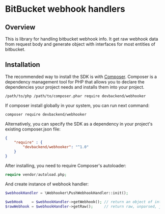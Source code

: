 # BitBucket webhook handlers

## Overview

This is library for handling bitbucket webhook info. It get raw webhook data from request body and generate object with interfaces for most entities of bitbucket.
 
## Installation
The recommended way to install the SDK is with [Composer](https://getcomposer.org/). Composer is a dependency management tool for PHP that allows you to declare the dependencies your project needs and installs them into your project.
 
```bash
/path/to/php /path/to/composer.phar require devbackend/webhooker
```

If composer install globally in your system, you can run next command:

```bash
composer require devbackend/webhooker
```

Alternatively, you can specify the SDK as a dependency in your project's existing composer.json file:
```json
{
    "require" : {
        "devbackend/webhooker": "^1.0" 
    }
}
```

After installing, you need to require Composer's autoloader:

```php
require vendor/autoload.php;
```

And create instance of webhook handler:
```php
$webhookHandler = \Webhooker\PushWebhookHandler::init();

$webHook    = $webhookHandler->getWebhook(); // return an object of interface PushWebhook
$rawWebhook = $webhookHandler->getRaw();     // return raw, unparsed, json-encoded webhook string 
```
